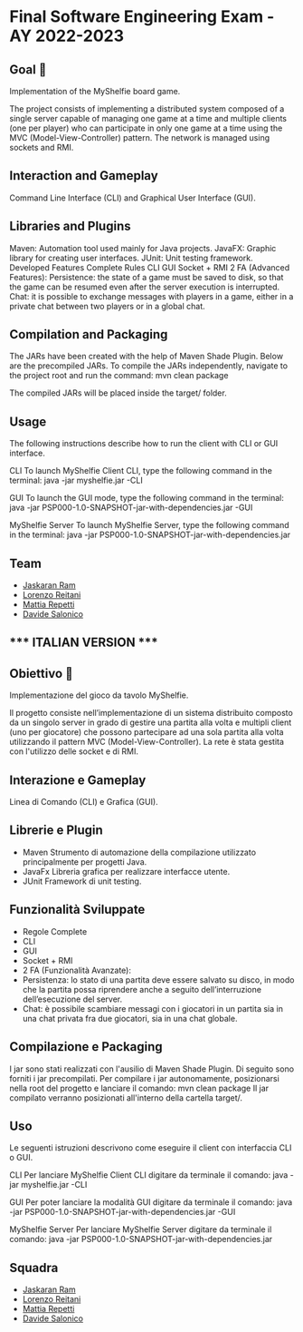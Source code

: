 
# Final Software Engineering Exam - AY 2022-2023

## Goal 🎯
Implementation of the MyShelfie board game.

The project consists of implementing a distributed system composed of a single server capable of managing one game at a time and multiple clients (one per player) who can participate in only one game at a time using the MVC (Model-View-Controller) pattern. The network is managed using sockets and RMI.

## Interaction and Gameplay
Command Line Interface (CLI) and Graphical User Interface (GUI).

## Libraries and Plugins
Maven: Automation tool used mainly for Java projects.
JavaFX: Graphic library for creating user interfaces.
JUnit: Unit testing framework.
Developed Features
Complete Rules
CLI
GUI
Socket + RMI
2 FA (Advanced Features):
Persistence: the state of a game must be saved to disk, so that the game can be resumed even after the server execution is interrupted.
Chat: it is possible to exchange messages with players in a game, either in a private chat between two players or in a global chat.

## Compilation and Packaging

The JARs have been created with the help of Maven Shade Plugin. Below are the precompiled JARs. To compile the JARs independently, navigate to the project root and run the command:
mvn clean package

The compiled JARs will be placed inside the target/ folder.

## Usage
The following instructions describe how to run the client with CLI or GUI interface.

CLI
To launch MyShelfie Client CLI, type the following command in the terminal:
java -jar myshelfie.jar -CLI

GUI
To launch the GUI mode, type the following command in the terminal:
java -jar PSP000-1.0-SNAPSHOT-jar-with-dependencies.jar -GUI

MyShelfie Server
To launch MyShelfie Server, type the following command in the terminal:
java -jar PSP000-1.0-SNAPSHOT-jar-with-dependencies.jar

## Team

- [Jaskaran Ram](https://github.com/JaskaranRam)
- [Lorenzo Reitani](https://github.com/LorenzoReitani)
- [Mattia Repetti](https://github.com/MattiaRepetti)
- [Davide Salonico](https://github.com/DavideSalonico)

## *** ITALIAN VERSION ***

## Obiettivo 🎯

Implementazione del gioco da tavolo MyShelfie.

Il progetto consiste nell’implementazione di un sistema distribuito composto da un singolo server in grado di gestire una partita alla volta e multipli client (uno per giocatore) che possono partecipare ad una sola partita alla volta utilizzando il pattern MVC (Model-View-Controller). La rete è stata gestita con l'utilizzo delle socket e di RMI.

## Interazione e Gameplay

Linea di Comando (CLI) e Grafica (GUI).

## Librerie e Plugin

* Maven	Strumento di automazione della compilazione utilizzato principalmente per progetti Java.
* JavaFx	Libreria grafica per realizzare interfacce utente.
* JUnit	Framework di unit testing.

## Funzionalità Sviluppate

* Regole Complete
* CLI
* GUI
* Socket + RMI
* 2 FA (Funzionalità Avanzate):
* Persistenza: lo stato di una partita deve essere salvato su disco, in modo che la partita possa riprendere anche a seguito dell’interruzione dell’esecuzione del server.
* Chat: è possibile scambiare messagi con i giocatori in un partita sia in una chat privata fra due giocatori, sia in una chat globale.

## Compilazione e Packaging

I jar sono stati realizzati con l'ausilio di Maven Shade Plugin. Di seguito sono forniti i jar precompilati. Per compilare i jar autonomamente, posizionarsi nella root del progetto e lanciare il comando:
mvn clean package
Il jar compilato verranno posizionati all'interno della cartella target/.


## Uso

Le seguenti istruzioni descrivono come eseguire il client con interfaccia CLI o GUI.

CLI
Per lanciare MyShelfie Client CLI digitare da terminale il comando:
java -jar myshelfie.jar -CLI

GUI
Per poter lanciare la modalità GUI digitare da terminale il comando:
java -jar PSP000-1.0-SNAPSHOT-jar-with-dependencies.jar -GUI

MyShelfie Server
Per lanciare MyShelfie Server digitare da terminale il comando:
java -jar PSP000-1.0-SNAPSHOT-jar-with-dependencies.jar

## Squadra

- [Jaskaran Ram](https://github.com/JaskaranRam)
- [Lorenzo Reitani](https://github.com/LorenzoReitani)
- [Mattia Repetti](https://github.com/MattiaRepetti)
- [Davide Salonico](https://github.com/DavideSalonico)
